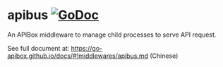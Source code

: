 # apibus  [![GoDoc](https://godoc.org/github.com/go-apibox/apibus?status.png)](https://godoc.org/github.com/go-apibox/apibus)

An APIBox middleware to manage child processes to serve API request.

See full document at: https://go-apibox.github.io/docs/#!middlewares/apibus.md (Chinese)
